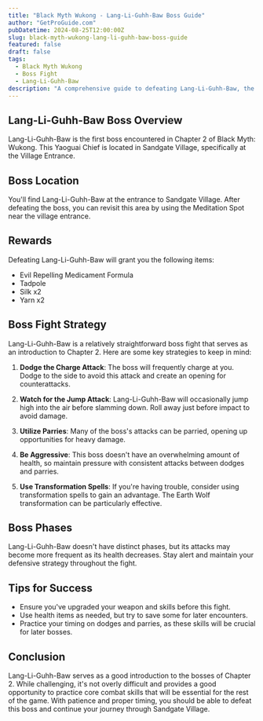 ```yaml
---
title: "Black Myth Wukong - Lang-Li-Guhh-Baw Boss Guide"
author: "GetProGuide.com"
pubDatetime: 2024-08-25T12:00:00Z
slug: black-myth-wukong-lang-li-guhh-baw-boss-guide
featured: false
draft: false
tags:
  - Black Myth Wukong
  - Boss Fight
  - Lang-Li-Guhh-Baw
description: "A comprehensive guide to defeating Lang-Li-Guhh-Baw, the first boss in Chapter 2 of Black Myth: Wukong."
---
```


## Lang-Li-Guhh-Baw Boss Overview

Lang-Li-Guhh-Baw is the first boss encountered in Chapter 2 of Black Myth: Wukong. This Yaoguai Chief is located in Sandgate Village, specifically at the Village Entrance.

## Boss Location

You'll find Lang-Li-Guhh-Baw at the entrance to Sandgate Village. After defeating the boss, you can revisit this area by using the Meditation Spot near the village entrance.

## Rewards

Defeating Lang-Li-Guhh-Baw will grant you the following items:

- Evil Repelling Medicament Formula
- Tadpole
- Silk x2
- Yarn x2

## Boss Fight Strategy

Lang-Li-Guhh-Baw is a relatively straightforward boss fight that serves as an introduction to Chapter 2. Here are some key strategies to keep in mind:

1. **Dodge the Charge Attack**: The boss will frequently charge at you. Dodge to the side to avoid this attack and create an opening for counterattacks.

2. **Watch for the Jump Attack**: Lang-Li-Guhh-Baw will occasionally jump high into the air before slamming down. Roll away just before impact to avoid damage.

3. **Utilize Parries**: Many of the boss's attacks can be parried, opening up opportunities for heavy damage.

4. **Be Aggressive**: This boss doesn't have an overwhelming amount of health, so maintain pressure with consistent attacks between dodges and parries.

5. **Use Transformation Spells**: If you're having trouble, consider using transformation spells to gain an advantage. The Earth Wolf transformation can be particularly effective.

## Boss Phases

Lang-Li-Guhh-Baw doesn't have distinct phases, but its attacks may become more frequent as its health decreases. Stay alert and maintain your defensive strategy throughout the fight.

## Tips for Success

- Ensure you've upgraded your weapon and skills before this fight.
- Use health items as needed, but try to save some for later encounters.
- Practice your timing on dodges and parries, as these skills will be crucial for later bosses.

## Conclusion

Lang-Li-Guhh-Baw serves as a good introduction to the bosses of Chapter 2. While challenging, it's not overly difficult and provides a good opportunity to practice core combat skills that will be essential for the rest of the game. With patience and proper timing, you should be able to defeat this boss and continue your journey through Sandgate Village.
